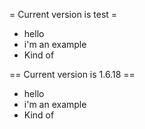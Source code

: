 = Current version is test =
 - hello
 - i'm an example
 - Kind of

== Current version is 1.6.18 ==
 - hello
 - i'm an example
 - Kind of

